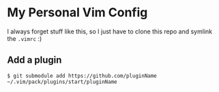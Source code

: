 # My Personal Vim Config

I always forget stuff like this, so I just have to clone this repo and symlink the `.vimrc` :)

## Add a plugin

```
$ git submodule add https://github.com/pluginName ~/.vim/pack/plugins/start/pluginName
```
